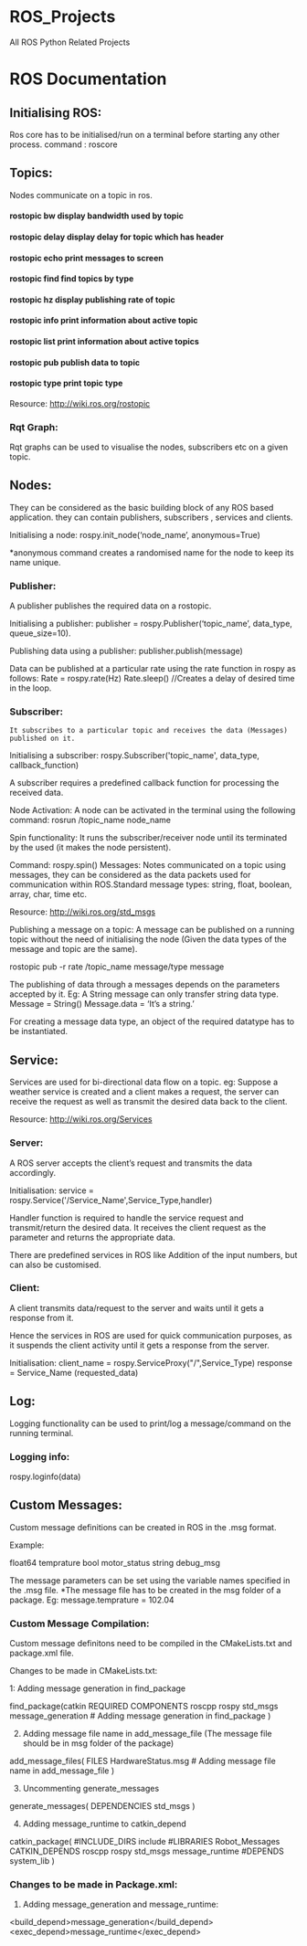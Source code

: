 # ROS_Projects
All ROS Python Related Projects

# ROS Documentation

## Initialising ROS:
Ros core has to be initialised/run on a terminal before starting any other process.
command : roscore

## Topics:
Nodes communicate on a topic in ros.

#### rostopic bw     display bandwidth used by topic
#### rostopic delay display delay for topic which has header
#### rostopic echo   print messages to screen
#### rostopic find   find topics by type
#### rostopic hz     display publishing rate of topic
#### rostopic info   print information about active topic
#### rostopic list   print information about active topics
#### rostopic pub    publish data to topic
#### rostopic type   print topic type

Resource: http://wiki.ros.org/rostopic

### Rqt Graph:
Rqt graphs can be used to visualise the nodes, subscribers etc on a given topic.

## Nodes:
They can be considered as the basic building block of any ROS based application. they can contain publishers, subscribers , services and clients.

Initialising a node: 
rospy.init_node(‘node_name’, anonymous=True)

*anonymous command creates a randomised name for the node to keep its name  unique.
### Publisher: 
A publisher publishes the required data on a rostopic.

Initialising a publisher: 
publisher = rospy.Publisher(‘topic_name’, data_type, queue_size=10).


Publishing data using a publisher:
publisher.publish(message)

Data can be published at a particular rate using the rate function in rospy as follows:
Rate = rospy.rate(Hz)
Rate.sleep()     //Creates a delay of desired time in the loop.

### Subscriber: 
	It subscribes to a particular topic and receives the data (Messages) published on it.

Initialising a subscriber: 
rospy.Subscriber('topic_name', data_type, callback_function)

A subscriber requires a predefined callback function for processing the received data.

Node Activation:
A node can be activated in the terminal using the following command:
rosrun /topic_name node_name

Spin functionality:
It runs the subscriber/receiver node until its terminated by the used (it makes the node persistent).

Command: rospy.spin()
Messages:
Notes communicated on a topic using messages, they can be considered as the data packets used for communication within ROS.Standard message types: string, float, boolean, array, char, time etc.

Resource: http://wiki.ros.org/std_msgs

Publishing a message on a topic:
A message can be published on a running topic without the need of initialising the node (Given the data types of the message and topic are the same).

rostopic pub -r rate /topic_name  message/type message

The publishing of data through a messages depends on the parameters accepted by it.
Eg: A String message can only transfer string data type.
Message = String()
Message.data = ‘It’s a string.’

For creating a message data type, an object of the required datatype has to be instantiated.
## Service:
Services are used for bi-directional data flow on a topic. eg: Suppose a weather service is created and a client makes a request, the server can receive the request as well as transmit the desired data back to the client.

Resource: http://wiki.ros.org/Services

### Server:
A ROS server accepts the client’s request and transmits the data accordingly.

Initialisation:
service = rospy.Service('/Service_Name',Service_Type,handler)

Handler function is required to handle the service request and transmit/return the desired data. It receives the client request as the parameter and returns the appropriate data.

There are predefined services in ROS like Addition of the input numbers, but can also be customised.
### Client:
A client transmits data/request to the server and waits until it gets a response from it.

Hence the services in ROS are used for quick communication purposes, as it suspends the client activity until it gets a response from the server.

Initialisation:
client_name = rospy.ServiceProxy("/",Service_Type)
    	response = Service_Name (requested_data)

## Log:
Logging functionality can be used to print/log a message/command on the running terminal.

### Logging info:
rospy.loginfo(data)

## Custom Messages:
Custom message definitions can be created in ROS in the .msg format.

Example:

float64 temprature
bool motor_status
string debug_msg


The message parameters can be set using the variable names specified in the .msg file.
*The message file has to be created in the msg folder of a package.
Eg: message.temprature = 102.04

### Custom Message Compilation:
Custom message definitons need to be compiled in the CMakeLists.txt and package.xml file.

Changes to be made in CMakeLists.txt:

1: Adding message generation in find_package

find_package(catkin REQUIRED COMPONENTS
  roscpp
  rospy
  std_msgs
  message_generation     # Adding message generation in find_package
)

2. Adding message file name in add_message_file (The message file should be in msg folder of the package)

add_message_files(
   FILES
   HardwareStatus.msg  # Adding message file name in add_message_file
 )

3. Uncommenting generate_messages 

generate_messages(
   DEPENDENCIES
   std_msgs
 )

4. Adding message_runtime to catkin_depend

catkin_package(
   #INCLUDE_DIRS include
   #LIBRARIES Robot_Messages
   CATKIN_DEPENDS roscpp rospy std_msgs message_runtime
   #DEPENDS system_lib
)


### Changes to be made in Package.xml:

1. Adding message_generation and message_runtime:

  <build_depend>message_generation</build_depend>
  <exec_depend>message_runtime</exec_depend>

